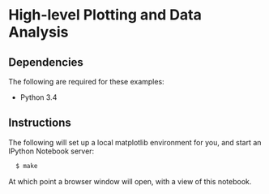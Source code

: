# High-level Plotting and Data Analysis


## Dependencies

The following are required for these examples:

 * Python 3.4


## Instructions

The following will set up a local matplotlib environment for you, and start an
IPython Notebook server:

```bash
  $ make
```

At which point a browser window will open, with a view of this notebook.
